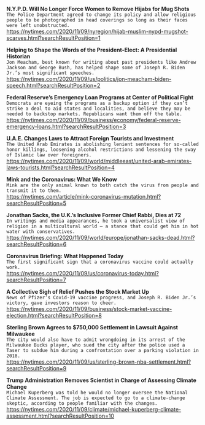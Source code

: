 **N.Y.P.D. Will No Longer Force Women to Remove Hijabs for Mug Shots**\
`The Police Department agreed to change its policy and allow religious people to be photographed in head coverings so long as their faces were left unobstructed.`\
https://nytimes.com/2020/11/09/nyregion/hijab-muslim-nypd-mugshot-scarves.html?searchResultPosition=1

**Helping to Shape the Words of the President-Elect: A Presidential Historian**\
`Jon Meacham, best known for writing about past presidents like Andrew Jackson and George Bush, has helped shape some of Joseph R. Biden Jr.’s most significant speeches.`\
https://nytimes.com/2020/11/09/us/politics/jon-meacham-biden-speech.html?searchResultPosition=2

**Federal Reserve’s Emergency Loan Programs at Center of Political Fight**\
`Democrats are eyeing the programs as a backup option if they can’t strike a deal to aid states and localities, and believe they may be needed to backstop markets. Republicans want them off the table.`\
https://nytimes.com/2020/11/09/business/economy/federal-reserve-emergency-loans.html?searchResultPosition=3

**U.A.E. Changes Laws to Attract Foreign Tourists and Investment**\
`The United Arab Emirates is abolishing lenient sentences for so-called honor killings, loosening alcohol restrictions and lessening the sway of Islamic law over foreigners.`\
https://nytimes.com/2020/11/09/world/middleeast/united-arab-emirates-laws-tourists.html?searchResultPosition=4

**Mink and the Coronavirus: What We Know**\
`Mink are the only animal known to both catch the virus from people and transmit it to them.`\
https://nytimes.com/article/mink-coronavirus-mutation.html?searchResultPosition=5

**Jonathan Sacks, the U.K.’s Inclusive Former Chief Rabbi, Dies at 72**\
`In writings and media appearances, he took a universalist view of religion in a multicultural world — a stance that could get him in hot water with conservatives.`\
https://nytimes.com/2020/11/09/world/europe/jonathan-sacks-dead.html?searchResultPosition=6

**Coronavirus Briefing: What Happened Today**\
`The first significant sign that a coronavirus vaccine could actually work.`\
https://nytimes.com/2020/11/09/us/coronavirus-today.html?searchResultPosition=7

**A Collective Sigh of Relief Pushes the Stock Market Up**\
`News of Pfizer’s Covid-19 vaccine progress, and Joseph R. Biden Jr.’s victory, gave investors reason to cheer.`\
https://nytimes.com/2020/11/09/business/stock-market-vaccine-election.html?searchResultPosition=8

**Sterling Brown Agrees to $750,000 Settlement in Lawsuit Against Milwaukee**\
`The city would also have to admit wrongdoing in its arrest of the Milwaukee Bucks player, who sued the city after the police used a Taser to subdue him during a confrontation over a parking violation in 2018.`\
https://nytimes.com/2020/11/09/us/sterling-brown-nba-settlement.html?searchResultPosition=9

**Trump Administration Removes Scientist in Charge of Assessing Climate Change**\
`Michael Kuperberg was told he would no longer oversee the National Climate Assessment. The job is expected to go to a climate-change skeptic, according to people familiar with the changes.`\
https://nytimes.com/2020/11/09/climate/michael-kuperberg-climate-assessment.html?searchResultPosition=10

